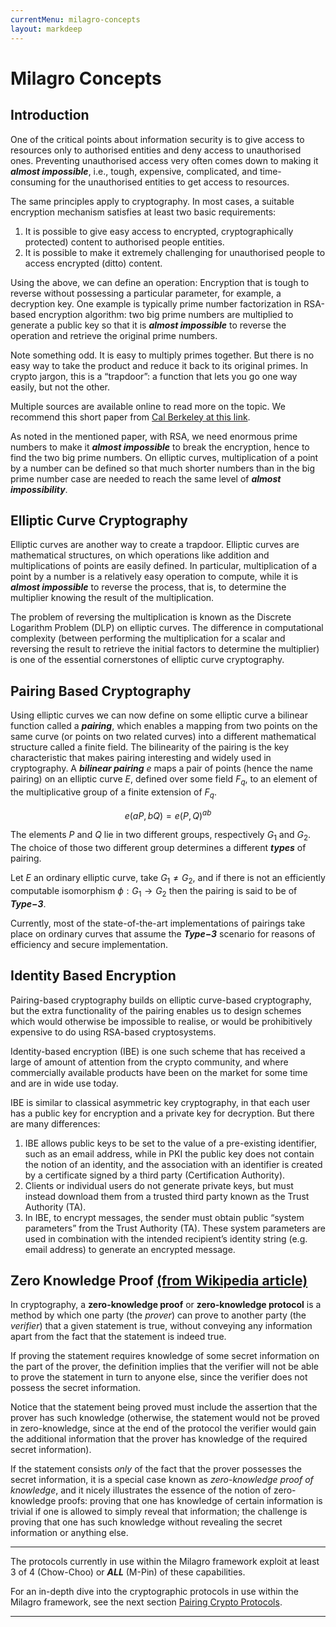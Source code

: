 ```yaml
---
currentMenu: milagro-concepts
layout: markdeep
---
```

<div id="generated-toc" class="generate_from_h2"></div>
<style>h1:before, h2:before { content: none; }</style>

# Milagro Concepts

## Introduction
One of the critical points about information security is to give access to resources only to authorised entities and deny access to unauthorised ones.
Preventing unauthorised access very often comes down to making it ___almost impossible___, i.e., tough, expensive, complicated, and time-consuming for the unauthorised entities to get access to resources.

The same principles apply to cryptography. In most cases, a suitable encryption mechanism satisfies at least two basic requirements:
1. It is possible to give easy access to encrypted, cryptographically protected) content to authorised people entities.
2. It is possible to make it extremely challenging for unauthorised people to access encrypted (ditto) content.

Using the above, we can define an operation: Encryption that is tough to reverse without possessing a particular parameter, for example, a decryption key.
One example is typically prime number factorization in RSA-based encryption algorithm: two big prime numbers are multiplied to generate a public key so that it is ___almost impossible___ to reverse the operation and retrieve the original prime numbers.

Note something odd. It is easy to multiply primes together. But there is no easy way to take the product and reduce it back to its original primes. In crypto jargon, this is a “trapdoor”: a function that lets you go one way easily, but not the other.

Multiple sources are available online to read more on the topic. We recommend this short paper from [Cal Berkeley at this link](https://math.berkeley.edu/~kpmann/encryption.pdf).

As noted in the mentioned paper, with RSA, we need enormous prime numbers to make it ___almost impossible___ to break the encryption, hence to find the two big prime numbers.
On elliptic curves, multiplication of a point by a number can be defined so that much shorter numbers than in the big prime number case are needed to reach the same level of ___almost impossibility___.

## Elliptic Curve Cryptography
Elliptic curves are another way to create a trapdoor. Elliptic curves are mathematical structures, on which operations like addition and multiplications of points are easily defined. In particular, multiplication of a point by a number is a relatively easy operation to compute, while it is ___almost impossible___ to reverse the process, that is, to determine the multiplier knowing the result of the multiplication.

The problem of reversing the multiplication is known as the Discrete Logarithm Problem (DLP) on elliptic curves.
The difference in computational complexity (between performing the multiplication for a scalar and reversing the result to retrieve the initial factors to determine the multiplier) is one of the essential cornerstones of elliptic curve cryptography.

## Pairing Based Cryptography
Using elliptic curves we can now define on some elliptic curve a bilinear function called a ___pairing___, which enables a mapping from two points on the same curve (or points on two related curves) into a different mathematical structure called a finite field. The bilinearity of the pairing is the key characteristic that makes pairing interesting and widely used in cryptography.
<markdeep>
A ___bilinear pairing___ $e$ maps a pair of points (hence the name pairing) on an elliptic curve $E$, defined over some field ${F}_{q}$, to an element of the multiplicative group of a finite extension of ${F}_{q}$.

$$ e(aP, bQ) = e(P, Q)^{ab} $$

The elements $P$ and $Q$ lie in two different groups, respectively $G_{1}$ and $G_{2}$. The choice of those two different group determines a different ___types___ of pairing.

Let $E$ an ordinary elliptic curve, take $G_{1} \neq G_{2}$, and if there is not an efficiently computable isomorphism $\phi:G_{1}\to G_{2}$ then the pairing is said to be of ___Type$-3$___.

Currently, most of the state-of-the-art implementations of pairings take place on ordinary curves that assume the ___Type$-3$___ scenario for reasons of efficiency and secure implementation.
</markdeep>

## Identity Based Encryption
Pairing-based cryptography builds on elliptic curve-based cryptography, but the extra functionality of the pairing enables us to design schemes which would otherwise be impossible to realise, or would be prohibitively expensive to do using RSA-based cryptosystems.

Identity-based encryption (IBE) is one such scheme that has received a large of amount of attention from the crypto community, and where commercially available products have been on the market for some time and are in wide use today.

IBE is similar to classical asymmetric key cryptography, in that each user has a public key for encryption and a private key for decryption. But there are many differences:

1. IBE allows public keys to be set to the value of a pre-existing identifier, such as an email address, while in PKI the public key does not contain the notion of an identity, and the association with an identifier is created by a certificate signed by a third party (Certification Authority).
2. Clients or individual users do not generate private keys, but must instead download them from a trusted third party known as the Trust Authority (TA).
3. In IBE, to encrypt messages, the sender must obtain public “system parameters” from the Trust Authority (TA). These system parameters are used in combination with the intended recipient’s identity string (e.g. email address) to generate an encrypted message.

## Zero Knowledge Proof [(from Wikipedia article)](https://en.wikipedia.org/wiki/Zero-knowledge_proof)

In cryptography, a **zero-knowledge proof** or **zero-knowledge protocol** is a method by which one party (the _prover_) can prove to another party (the _verifier_) that a given statement is true, without conveying any information apart from the fact that the statement is indeed true.

If proving the statement requires knowledge of some secret information on the part of the prover, the definition implies that the verifier will not be able to prove the statement in turn to anyone else, since the verifier does not possess the secret information.

Notice that the statement being proved must include the assertion that the prover has such knowledge (otherwise, the statement would not be proved in zero-knowledge, since at the end of the protocol the verifier would gain the additional information that the prover has knowledge of the required secret information).

If the statement consists _only_ of the fact that the prover possesses the secret information, it is a special case known as _zero-knowledge proof of knowledge_, and it nicely illustrates the essence of the notion of zero-knowledge proofs: proving that one has knowledge of certain information is trivial if one is allowed to simply reveal that information; the challenge is proving that one has such knowledge without revealing the secret information or anything else.
________________________________

The protocols currently in use within the Milagro framework exploit at least 3 of 4 (Chow-Choo) or ___ALL___ (M-Pin) of these capabilities.

For an in-depth dive into the cryptographic protocols in use within the Milagro framework, see the next section [Pairing Crypto Protocols](pairing-crypto-protocols.html).
________________________________


<br></br>
<br></br>
